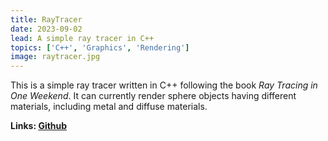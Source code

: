 ```yaml
---
title: RayTracer
date: 2023-09-02
lead: A simple ray tracer in C++
topics: ['C++', 'Graphics', 'Rendering']
image: raytracer.jpg
---
```


This is a simple ray tracer written in C++ following the book _Ray Tracing in One Weekend_.
It can currently render sphere objects having different materials, including metal and diffuse materials.

**Links: [Github](https://github.com/cici30725/Ray_Tracer)**
